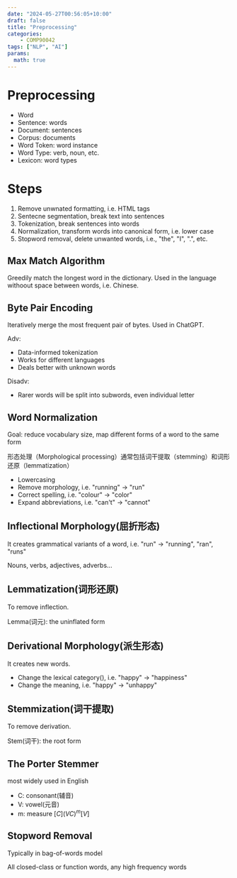 ```yaml
---
date: "2024-05-27T00:56:05+10:00"
draft: false
title: "Preprocessing"
categories:
    - COMP90042
tags: ["NLP", "AI"]
params:
  math: true
---
```


# Preprocessing

- Word
- Sentence: words
- Document: sentences
- Corpus: documents
- Word Token: word instance
- Word Type: verb, noun, etc.
- Lexicon: word types


# Steps
1. Remove unwnated formatting, i.e. HTML tags
2. Sentecne segmentation, break text into sentences
3. Tokenization, break sentences into words
4. Normalization, transform words into canonical form, i.e. lower case
5. Stopword removal, delete unwanted words, i.e., "the", "I", ".", etc.

## Max Match Algorithm

Greedily match the longest word in the dictionary. Used in the language withoout space between words, i.e. Chinese.

## Byte Pair Encoding

Iteratively merge the most frequent pair of bytes. Used in ChatGPT.

Adv:
- Data-informed tokenization
- Works for different languages
- Deals better with unknown words


Disadv:
- Rarer words will be split into subwords, even individual letter


## Word Normalization

Goal: reduce vocabulary size, map different forms of a word to the same form

形态处理（Morphological processing）通常包括词干提取（stemming）和词形还原（lemmatization）

- Lowercasing
- Remove morphology, i.e. "running" -> "run"
- Correct spelling, i.e. "colour" -> "color"
- Expand abbreviations, i.e. "can't" -> "cannot"

## Inflectional Morphology(屈折形态)

It creates grammatical variants of a word, i.e. "run" -> "running", "ran", "runs"

Nouns, verbs, adjectives, adverbs...

## Lemmatization(词形还原)

To remove inflection. 

Lemma(词元): the uninflated form

## Derivational Morphology(派生形态)

It creates new words.

- Change the lexical category(), i.e. "happy" -> "happiness"
- Change the meaning, i.e. "happy" -> "unhappy"

## Stemmization(词干提取)

To remove derivation.

Stem(词干): the root form

## The Porter Stemmer

most widely used in English

- C: consonant(辅音)
- V: vowel(元音)
- m: measure $[C](VC)^m[V]$

## Stopword Removal

Typically in bag-of-words model

All closed-class or function words, any high frequency words
